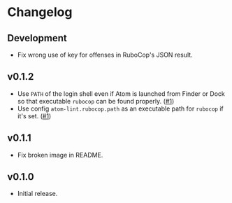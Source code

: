 # Changelog

## Development

* Fix wrong use of key for offenses in RuboCop's JSON result.

## v0.1.2

* Use `PATH` of the login shell even if Atom is launched from Finder or Dock so that executable `rubocop` can be found properly. ([#1](https://github.com/yujinakayama/atom-lint/issues/1))
* Use config `atom-lint.rubocop.path` as an executable path for `rubocop` if it's set. ([#1](https://github.com/yujinakayama/atom-lint/issues/1))

## v0.1.1

* Fix broken image in README.

## v0.1.0

* Initial release.

